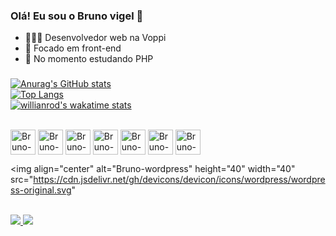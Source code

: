 ### Olá! Eu sou o Bruno vigel 👋

- 👨🏻‍💻 Desenvolvedor web na Voppi
- 🔭 Focado em front-end
- 🌱 No momento estudando PHP

###

[![Anurag's GitHub stats](https://github-readme-stats.vercel.app/api?username=BrunoVigel&show_icons=true&theme=midnight-purple)](https://github.com/anuraghazra/github-readme-stats)
<br>
[![Top Langs](https://github-readme-stats.vercel.app/api/top-langs/?username=BrunoVigel&layout=compact&theme=midnight-purple)](https://github.com/anuraghazra/github-readme-stats)
<br>
[![willianrod's wakatime stats](https://github-readme-stats.vercel.app/api/wakatime?username=BrunoVigel)](https://github.com/anuraghazra/github-readme-stats)



<div style="display: inline block"><br>
  <img align="center" alt="Bruno-HTML" height="40" width="40" src="https://cdn.jsdelivr.net/gh/devicons/devicon/icons/html5/html5-original.svg">
  <img align="center" alt="Bruno-CSS" height="40" width="40" src="https://cdn.jsdelivr.net/gh/devicons/devicon/icons/css3/css3-original.svg">
  <img align="center" alt="Bruno-Javascript" height="40" width="40" src="https://cdn.jsdelivr.net/gh/devicons/devicon/icons/javascript/javascript-original.svg">
  <img align="center" alt="Bruno-SASS" height="40" width="40" src="https://cdn.jsdelivr.net/gh/devicons/devicon/icons/sass/sass-original.svg">
  <img align="center" alt="Bruno-node" height="40" width="40" src="https://cdn.jsdelivr.net/gh/devicons/devicon/icons/nodejs/nodejs-original.svg" />
  <img align="center" alt="Bruno-jquery" height="40" width="40" src="https://cdn.jsdelivr.net/gh/devicons/devicon/icons/jquery/jquery-original-wordmark.svg" />
  <img align="center" alt="Bruno-php" height="40" width="40"  src="https://cdn.jsdelivr.net/gh/devicons/devicon/icons/php/php-original.svg" />

  <img align="center" alt="Bruno-wordpress" height="40" width="40" src="https://cdn.jsdelivr.net/gh/devicons/devicon/icons/wordpress/wordpress-original.svg"
  
  </div>
  
  <div style="display: inline block"><br>
  <a href="https://www.instagram.com/brunovigel/?hl=pt-br" target="_blank">
    <img src="https://img.shields.io/badge/Instagram-E4405F?style=for-the-badge&logo=instagram&logoColor=white"
  </a>
  <a href="https://www.linkedin.com/in/bruno-da-rosa-vigel-726a8a192/" target="_blank">
    <img src="https://img.shields.io/badge/LinkedIn-0077B5?style=for-the-badge&logo=linkedin&logoColor=white"
  </a>
  </div>

###
  
